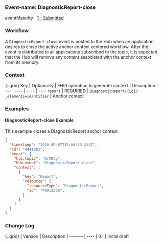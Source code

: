 ### Event-name: DiagnosticReport-close

eventMaturity | [1 - Submitted](3-1-2-eventmaturitymodel.html)

### Workflow

A `DiagnosticReport-close` event is posted to the Hub when an application desires to close the active anchor context centered workflow.  After the event is distributed to all applications subscribed to the topic, it is expected that the Hub will remove any content associated with the anchor context from its memory.

### Context

{:.grid}
Key | Optionality | FHIR operation to generate context | Description
---- | ---- | ---- | ----
`report` | REQUIRED | `DiagnosticReport/{id}?_elements=identifier` | Anchor context

### Examples

#### DiagnosticReport-close Example

This example closes a DiagnosticReport anchor context.

```json
{
  "timestamp": "2020-09-07T15:04:43.133Z",
  "id": "4441881",
  "event": {
    "hub.topic": "DrXRay",
    "hub.event": "DiagnosticReport-close",
    "context": [
      {
        "key": "Report",
        "resource": {
          "resourceType": "DiagnosticReport",
          "id": "40012366",
        }
      }
    ]
  }
}
```

### Change Log

{:.grid}
| Version | Description
| ------- | ----
| 0.1 | Initial draft
